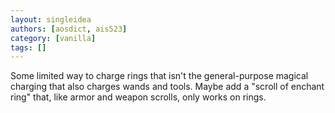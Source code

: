 ```yaml
---
layout: singleidea
authors: [aosdict, ais523]
category: [vanilla]
tags: []
---
```

Some limited way to charge rings that isn't the general-purpose magical charging that also charges wands and tools. Maybe add a "scroll of enchant ring" that, like armor and weapon scrolls, only works on rings.
